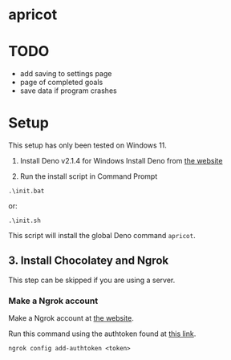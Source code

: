 # apricot

# TODO
- add saving to settings page
- page of completed goals
- save data if program crashes

# Setup

This setup has only been tested on Windows 11.

1. Install Deno v2.1.4 for Windows
Install Deno from [the website](https://deno.com/)

2. Run the install script in Command Prompt
```
.\init.bat
```
or:
```
.\init.sh
```

This script will install the global Deno command `apricot`.

## 3. Install Chocolatey and Ngrok

This step can be skipped if you are using a server.

### Make a Ngrok account

Make a Ngrok account at [the website](https://ngrok.com).

Run this command using the authtoken found at [this link](https://dashboard.ngrok.com/get-started/your-authtoken).

```
ngrok config add-authtoken <token>
```
